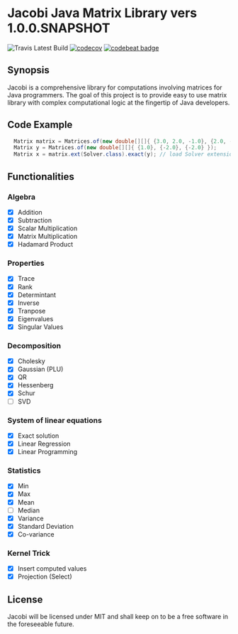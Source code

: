 
# Jacobi Java Matrix Library  vers 1.0.0.SNAPSHOT 
  
![Travis Latest Build](https://travis-ci.org/ykechan/jacobi.svg?branch=master)
[![codecov](https://codecov.io/gh/ykechan/jacobi/branch/master/graph/badge.svg)](https://codecov.io/gh/ykechan/jacobi)
[![codebeat badge](https://codebeat.co/badges/d0e7fd78-849d-47ae-aced-e24e52cd6961)](https://codebeat.co/projects/github-com-ykechan-jacobi-master)

## Synopsis
Jacobi is a comprehensive library for computations involving matrices for
Java programmers. The goal of this project is to provide easy to use matrix 
library with complex computational logic at the fingertip of Java developers.

## Code Example
```java
  Matrix matrix = Matrices.of(new double[][]{ {3.0, 2.0, -1.0}, {2.0, -2.0, 4.0}, {-1.0, 0.5, -1.0} });
  Matrix y = Matrices.of(new double[][]{ {1.0}, {-2.0}, {-2.0} });
  Matrix x = matrix.ext(Solver.class).exact(y); // load Solver extension and solve for x
```

## Functionalities

### Algebra
- [x] Addition
- [x] Subtraction
- [x] Scalar Multiplication
- [x] Matrix Multiplication
- [x] Hadamard Product

### Properties
- [x] Trace
- [x] Rank
- [x] Determintant
- [x] Inverse
- [x] Tranpose
- [x] Eigenvalues
- [x] Singular Values

### Decomposition
- [x] Cholesky
- [x] Gaussian (PLU)
- [x] QR
- [x] Hessenberg
- [x] Schur
- [ ] SVD

### System of linear equations
- [x] Exact solution
- [x] Linear Regression
- [x] Linear Programming

### Statistics
- [x] Min
- [x] Max
- [x] Mean
- [ ] Median
- [x] Variance
- [x] Standard Deviation
- [x] Co-variance

### Kernel Trick
- [x] Insert computed values
- [x] Projection (Select)

## License
Jacobi will be licensed under MIT and shall keep on to be a free software in the 
foreseeable future. 

